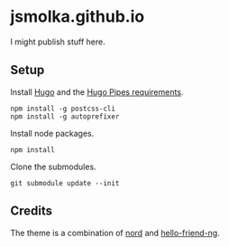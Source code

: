 # jsmolka.github.io
I might publish stuff here.

## Setup
Install [Hugo](https://github.com/gohugoio/hugo) and the [Hugo Pipes requirements](https://gohugo.io/hugo-pipes/postcss/).
```
npm install -g postcss-cli
npm install -g autoprefixer
```

Install node packages.
```
npm install
```

Clone the submodules.
```
git submodule update --init
```

## Credits
The theme is a combination of [nord](https://www.nordtheme.com/) and [hello-friend-ng](https://github.com/rhazdon/hugo-theme-hello-friend-ng).

